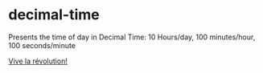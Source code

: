 decimal-time
============

Presents the time of day in Decimal Time: 10 Hours/day, 100 minutes/hour, 100 seconds/minute

<a href="http://en.wikipedia.org/wiki/Decimal_time">Vive la révolution!</a>